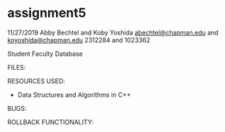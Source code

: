 # assignment5

11/27/2019
Abby Bechtel and Koby Yoshida
abechtel@chapman.edu and koyoshida@chapman.edu
2312284 and 1023362

Student Faculty Database

FILES:

RESOURCES USED:
* Data Structures and Algorithms in C++

BUGS:

ROLLBACK FUNCTIONALITY:
